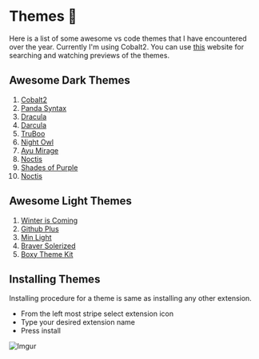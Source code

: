 # Themes 🐙

Here is a list of some awesome vs code themes that I have encountered over the year. Currently I'm using Cobalt2. You can use [this](https://vscodethemes.com/) website for searching and watching previews of the themes.

## Awesome Dark Themes

1. [Cobalt2](https://github.com/wesbos/cobalt2-vscode)
2. [Panda Syntax](https://github.com/tinkertrain/panda-syntax-vscode)
3. [Dracula](https://github.com/dracula/visual-studio-code)
4. [Darcula](https://github.com/rokoroku/vscode-theme-darcula)
5. [TruBoo](https://github.com/ajtruex/TruBoo.git)
6. [Night Owl](https://github.com/sdras/night-owl-vscode-theme)
7. [Ayu Mirage](https://github.com/jsenjoy/vscode-ayu)
8. [Noctis](https://github.com/liviuschera/noctis)
9. [Shades of Purple](https://github.com/ahmadawais/shades-of-purple-vscode)
10. [Noctis](https://github.com/liviuschera/noctis)


## Awesome Light Themes

1. [Winter is Coming](https://github.com/johnpapa/vscode-winteriscoming.git)
2. [Github Plus](https://github.com/thenikso/github-plus-theme)
3. [Min Light](https://github.com/misolori/min-theme.git)
4. [Braver Solerized](https://github.com/braver/vscode-solarized.git)
5. [Boxy Theme Kit](https://github.com/trongthanh/vscode-boxythemekit)

## Installing Themes

Installing procedure for a theme is same as installing any other extension.

* From the left most stripe select extension icon
* Type your desired extension name
* Press install

![Imgur](https://imgur.com/xQgXe3S.png)
